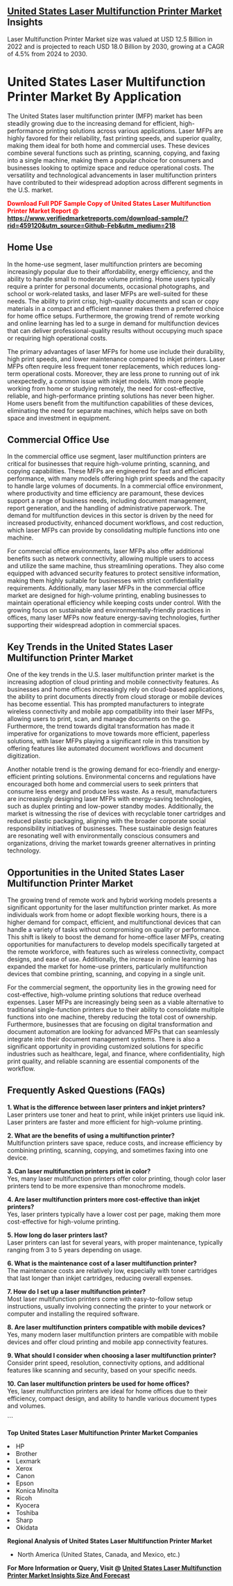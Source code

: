 <h2><a href="https://www.verifiedmarketreports.com/download-sample/?rid=459120&amp;utm_source=Github-Feb&amp;utm_medium=218" target="_blank">United States Laser Multifunction Printer Market</a> Insights</h2><p>Laser Multifunction Printer Market size was valued at USD 12.5 Billion in 2022 and is projected to reach USD 18.0 Billion by 2030, growing at a CAGR of 4.5% from 2024 to 2030.</p><p> <h1>United States Laser Multifunction Printer Market By Application</h1> <p>The United States laser multifunction printer (MFP) market has been steadily growing due to the increasing demand for efficient, high-performance printing solutions across various applications. Laser MFPs are highly favored for their reliability, fast printing speeds, and superior quality, making them ideal for both home and commercial uses. These devices combine several functions such as printing, scanning, copying, and faxing into a single machine, making them a popular choice for consumers and businesses looking to optimize space and reduce operational costs. The versatility and technological advancements in laser multifunction printers have contributed to their widespread adoption across different segments in the U.S. market. <strong><p><span class=""><span style="color: #ff0000;"><strong>Download Full PDF Sample Copy of United States Laser Multifunction Printer Market Report</strong> @ </span><a href="https://www.verifiedmarketreports.com/download-sample/?rid=459120&amp;utm_source=Github-Feb&amp;utm_medium=218" target="_blank">https://www.verifiedmarketreports.com/download-sample/?rid=459120&amp;utm_source=Github-Feb&amp;utm_medium=218</a></span></p></strong> <h2>Home Use</h2> <p>In the home-use segment, laser multifunction printers are becoming increasingly popular due to their affordability, energy efficiency, and the ability to handle small to moderate volume printing. Home users typically require a printer for personal documents, occasional photographs, and school or work-related tasks, and laser MFPs are well-suited for these needs. The ability to print crisp, high-quality documents and scan or copy materials in a compact and efficient manner makes them a preferred choice for home office setups. Furthermore, the growing trend of remote working and online learning has led to a surge in demand for multifunction devices that can deliver professional-quality results without occupying much space or requiring high operational costs. <p>The primary advantages of laser MFPs for home use include their durability, high print speeds, and lower maintenance compared to inkjet printers. Laser MFPs often require less frequent toner replacements, which reduces long-term operational costs. Moreover, they are less prone to running out of ink unexpectedly, a common issue with inkjet models. With more people working from home or studying remotely, the need for cost-effective, reliable, and high-performance printing solutions has never been higher. Home users benefit from the multifunction capabilities of these devices, eliminating the need for separate machines, which helps save on both space and investment in equipment.</p> <h2>Commercial Office Use</h2> <p>In the commercial office use segment, laser multifunction printers are critical for businesses that require high-volume printing, scanning, and copying capabilities. These MFPs are engineered for fast and efficient performance, with many models offering high print speeds and the capacity to handle large volumes of documents. In a commercial office environment, where productivity and time efficiency are paramount, these devices support a range of business needs, including document management, report generation, and the handling of administrative paperwork. The demand for multifunction devices in this sector is driven by the need for increased productivity, enhanced document workflows, and cost reduction, which laser MFPs can provide by consolidating multiple functions into one machine. <p>For commercial office environments, laser MFPs also offer additional benefits such as network connectivity, allowing multiple users to access and utilize the same machine, thus streamlining operations. They also come equipped with advanced security features to protect sensitive information, making them highly suitable for businesses with strict confidentiality requirements. Additionally, many laser MFPs in the commercial office market are designed for high-volume printing, enabling businesses to maintain operational efficiency while keeping costs under control. With the growing focus on sustainable and environmentally-friendly practices in offices, many laser MFPs now feature energy-saving technologies, further supporting their widespread adoption in commercial spaces.</p> <h2>Key Trends in the United States Laser Multifunction Printer Market</h2> <p>One of the key trends in the U.S. laser multifunction printer market is the increasing adoption of cloud printing and mobile connectivity features. As businesses and home offices increasingly rely on cloud-based applications, the ability to print documents directly from cloud storage or mobile devices has become essential. This has prompted manufacturers to integrate wireless connectivity and mobile app compatibility into their laser MFPs, allowing users to print, scan, and manage documents on the go. Furthermore, the trend towards digital transformation has made it imperative for organizations to move towards more efficient, paperless solutions, with laser MFPs playing a significant role in this transition by offering features like automated document workflows and document digitization. <p>Another notable trend is the growing demand for eco-friendly and energy-efficient printing solutions. Environmental concerns and regulations have encouraged both home and commercial users to seek printers that consume less energy and produce less waste. As a result, manufacturers are increasingly designing laser MFPs with energy-saving technologies, such as duplex printing and low-power standby modes. Additionally, the market is witnessing the rise of devices with recyclable toner cartridges and reduced plastic packaging, aligning with the broader corporate social responsibility initiatives of businesses. These sustainable design features are resonating well with environmentally conscious consumers and organizations, driving the market towards greener alternatives in printing technology.</p> <h2>Opportunities in the United States Laser Multifunction Printer Market</h2> <p>The growing trend of remote work and hybrid working models presents a significant opportunity for the laser multifunction printer market. As more individuals work from home or adopt flexible working hours, there is a higher demand for compact, efficient, and multifunctional devices that can handle a variety of tasks without compromising on quality or performance. This shift is likely to boost the demand for home-office laser MFPs, creating opportunities for manufacturers to develop models specifically targeted at the remote workforce, with features such as wireless connectivity, compact designs, and ease of use. Additionally, the increase in online learning has expanded the market for home-use printers, particularly multifunction devices that combine printing, scanning, and copying in a single unit. <p>For the commercial segment, the opportunity lies in the growing need for cost-effective, high-volume printing solutions that reduce overhead expenses. Laser MFPs are increasingly being seen as a viable alternative to traditional single-function printers due to their ability to consolidate multiple functions into one machine, thereby reducing the total cost of ownership. Furthermore, businesses that are focusing on digital transformation and document automation are looking for advanced MFPs that can seamlessly integrate into their document management systems. There is also a significant opportunity in providing customized solutions for specific industries such as healthcare, legal, and finance, where confidentiality, high print quality, and reliable scanning are essential components of the workflow.</p> <h2>Frequently Asked Questions (FAQs)</h2> <p><strong>1. What is the difference between laser printers and inkjet printers?</strong><br>Laser printers use toner and heat to print, while inkjet printers use liquid ink. Laser printers are faster and more efficient for high-volume printing.</p> <p><strong>2. What are the benefits of using a multifunction printer?</strong><br>Multifunction printers save space, reduce costs, and increase efficiency by combining printing, scanning, copying, and sometimes faxing into one device.</p> <p><strong>3. Can laser multifunction printers print in color?</strong><br>Yes, many laser multifunction printers offer color printing, though color laser printers tend to be more expensive than monochrome models.</p> <p><strong>4. Are laser multifunction printers more cost-effective than inkjet printers?</strong><br>Yes, laser printers typically have a lower cost per page, making them more cost-effective for high-volume printing.</p> <p><strong>5. How long do laser printers last?</strong><br>Laser printers can last for several years, with proper maintenance, typically ranging from 3 to 5 years depending on usage.</p> <p><strong>6. What is the maintenance cost of a laser multifunction printer?</strong><br>The maintenance costs are relatively low, especially with toner cartridges that last longer than inkjet cartridges, reducing overall expenses.</p> <p><strong>7. How do I set up a laser multifunction printer?</strong><br>Most laser multifunction printers come with easy-to-follow setup instructions, usually involving connecting the printer to your network or computer and installing the required software.</p> <p><strong>8. Are laser multifunction printers compatible with mobile devices?</strong><br>Yes, many modern laser multifunction printers are compatible with mobile devices and offer cloud printing and mobile app connectivity features.</p> <p><strong>9. What should I consider when choosing a laser multifunction printer?</strong><br>Consider print speed, resolution, connectivity options, and additional features like scanning and security, based on your specific needs.</p> <p><strong>10. Can laser multifunction printers be used for home offices?</strong><br>Yes, laser multifunction printers are ideal for home offices due to their efficiency, compact design, and ability to handle various document types and volumes.</p> ```</p><p><strong>Top United States Laser Multifunction Printer Market Companies</strong></p><div data-test-id=""><p><li>HP</li><li> Brother</li><li> Lexmark</li><li> Xerox</li><li> Canon</li><li> Epson</li><li> Konica Minolta</li><li> Ricoh</li><li> Kyocera</li><li> Toshiba</li><li> Sharp</li><li> Okidata</li></p><div><strong>Regional Analysis of&nbsp;United States Laser Multifunction Printer Market</strong></div><ul><li dir="ltr"><p dir="ltr">North America&nbsp;(United States, Canada, and Mexico, etc.)</p></li></ul><p><strong>For More Information or Query, Visit @&nbsp;</strong><strong><a href="https://www.verifiedmarketreports.com/product/laser-multifunction-printer-market/?utm_source=Github-Feb&amp;utm_medium=218" target="_blank">United States Laser Multifunction Printer Market Insights Size And Forecast</a></strong></p></div>
